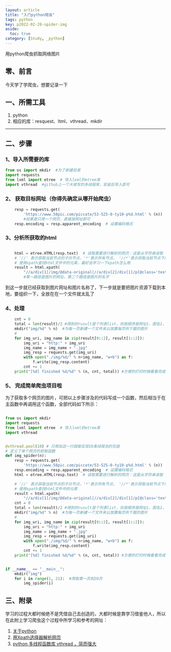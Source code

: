 ```yaml
---
layout: article
title: "入门python爬虫"
tags: python
key: p2022-02-28-spider-img
aside:
  toc: true
category: [Study, _python] 
---
```

用python爬虫抓取网络图片

## 零、前言
今天学了学爬虫，想要记录一下

## 一、所需工具
1. python
2. 相应的库：resquest、ltml、vthread、mkdir  

--------------------------------

## 二、步骤
### 1、**导入所需要的库**

```python
from os import mkdir  #为了新建目录
import requests  
from lxml import etree  # 导入lxml的etree库
import vthread  #github上一个大佬写的多线程库，安装后导入即可
```

### 2、 **获取目标网址（你得先确定从哪开始爬虫）**  

```python 
    resp = requests.get(
        'https://www.58pic.com/piccate/53-525-0-ty10-p%d.html' % (n))  # 爬虫的目标网址，为了抓取不同页面，而将页码定义为参数
        #如果是只爬一个网页，直接放网址即可
    resp.encoding = resp.apparent_encoding  # 设置编码格式
```
### 3、**分析所获取的html**   

```python

    html = etree.HTML(resp.text)  # 读取需要进行解析的网页：这是从字符串读取
    # '//' 表示获取当前节点的子孙节点，'*'表示所有节点， '//*'表示获取当前节点下所有节点， '@'表示获取相应属性
    # 使用xpath查找html文件中的元素，最好去学习一下xpath怎么用
    result = html.xpath(
        "//a/div[1]/img/@data-original|//a/div[2]/div[1]/p[@class='text']/text()") 
        #第一路径是图片的网址，第二个路径是图片的名字
```

到这一步就已经获取到图片网址和图片名称了，下一步就是要把图片资源下载到本地，要组织一下，全放在在一个文件就太乱了  


### 4、**处理**
```python 
    cnt = 0
    total = len(result)/2 #得到的rusult是个列表list，存放顺序是网址1，图名1，网址2，图名2……
    mkdir("img/%d" % n)  #为每一页新建一个文件夹以放置每页所下载的图片
    #
    for img_uri, img_name in zip(result[0::2], result[1::2]):
        img_uri = "http:" + img_uri
        img_name = img_name + ".jpg" 
        img_resp = requests.get(img_uri)
        with open("./img/%d/" % n+img_name, "w+b") as f:
            f.write(img_resp.content)
        cnt += 1
    print("[%d] finished %d/%d" % (n, cnt, total)) #方便的打印时候看看完成进度

```

### 5、 **完成简单爬虫项目啦**   
为了获取多个网页的图片，可把以上步骤涉及的代码写成一个函数，然后相当于在主函数中再调用这个函数，全部代码如下所示：

```python 

from os import mkdir
import requests
from lxml import etree  # 导入lxml的etree库
import vthread


@vthread.pool(10) # 只用加这一行就能实现10条线程池的包装
# 定义了单个网页的抓取函数
def img_spider(n):   
    resp = requests.get(
        'https://www.58pic.com/piccate/53-525-0-ty10-p%d.html' % (n))  # 爬虫的目标网址，为了抓取不同页面，而将页码定义为参数
    resp.encoding = resp.apparent_encoding  # 设置编码格式
    html = etree.HTML(resp.text)  # 读取需要进行解析的网页：这是从字符串读取

    # '//' 表示获取当前节点的子孙节点，'*'表示所有节点， '//*'表示获取当前节点下所有节点， '@'表示获取相应属性
    # 使用xpath查找html文件中的元素
    result = html.xpath(
        "//a/div[1]/img/@data-original|//a/div[2]/div[1]/p[@class='text']/text()") #第一路径是图片的网址，第二个路径是图片的名字
    cnt = 0
    total = len(result)/2 #得到的rusult是个列表list，存放顺序是网址1，图名1，网址2，图名2……
    mkdir("img/%d" % n)  #为每一页新建一个文件夹以放置每页所下载的图片
    #
    for img_uri, img_name in zip(result[0::2], result[1::2]):
        img_uri = "http:" + img_uri
        img_name = img_name + ".jpg" 
        img_resp = requests.get(img_uri)
        with open("./img/%d/" % n+img_name, "w+b") as f:
            f.write(img_resp.content)
        cnt += 1
    print("[%d] finished %d/%d" % (n, cnt, total)) #方便的打印时候看看完成进度


if __name__ == "__main__":
    mkdir("img")
    for i in range(1, 21):  #爬取第一页到20页
        img_spider(i)

```  

## 三、附录
学习的过程大都时候绝不是凭借自己去创造的，大都时候是靠学习借鉴他人，所以在此附上学习爬虫这个过程中所学习和参考的网址：  
1. [关于python ](https://www.runoob.com/python/python-tutorial.html)
2. [用Xpath选择器解析网页](https://www.cnblogs.com/HuZihu/p/10219912.html)
3. [python 多线程函数库 vthread ，简而强大](https://github.com/cilame/vthread)




